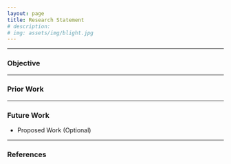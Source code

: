 ```yaml
---
layout: page
title: Research Statement
# description: 
# img: assets/img/blight.jpg
---
```


---
### Objective 





---

### Prior Work






--- 

### Future Work

- Proposed Work (Optional)





---

### References

